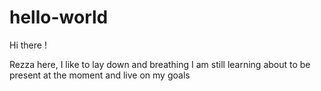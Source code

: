 # hello-world

Hi there !

Rezza here, I like to lay down and breathing
I am still learning about to be present at the moment and live on my goals 
